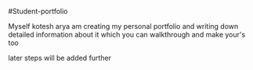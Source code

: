 #Student-portfolio

Myself kotesh arya
am creating my personal portfolio and writing down detailed information about it which you can walkthrough and make your's too
 
 later steps will be added further